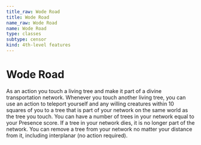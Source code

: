 ```yaml
---
title_raw: Wode Road
title: Wode Road
name_raw: Wode Road
name: Wode Road
type: classes
subtype: censor
kind: 4th-level features
---
```


# Wode Road

As an action you touch a living tree and make it part of a divine transportation network. Whenever you touch another living tree, you can use an action to teleport yourself and any willing creatures within 10 squares of you to a tree that is part of your network on the same world as the tree you touch. You can have a number of trees in your network equal to your Presence score. If a tree in your network dies, it is no longer part of the network. You can remove a tree from your network no matter your distance from it, including interplanar (no action required).
